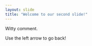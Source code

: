```yaml
---
layout: slide
title: "Welcome to our second slide!"
---
```

Witty comment.

Use the left arrow to go back!

